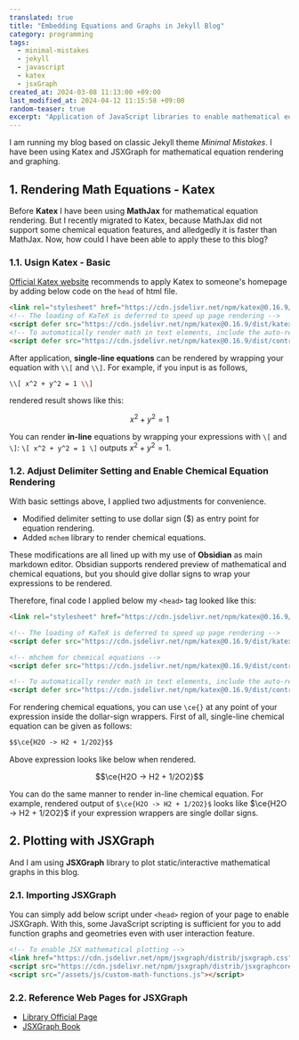 ```yaml
---
translated: true
title: "Embedding Equations and Graphs in Jekyll Blog"
category: programming
tags:
  - minimal-mistakes
  - jekyll
  - javascript
  - katex
  - jsxGraph
created_at: 2024-03-08 11:13:00 +09:00
last_modified_at: 2024-04-12 11:15:58 +09:00
random-teaser: true
excerpt: "Application of JavaScript libraries to enable mathematical equation rendering (Katex) and graphing (JSXGraph)."
---
```


I am running my blog based on classic Jekyll theme *Minimal Mistakes*.  I have been using Katex and JSXGraph for mathematical equation rendering and graphing. 

## 1. Rendering Math Equations - Katex

Before **Katex** I have been using **MathJax** for mathematical equation rendering.  But I recently migrated to Katex, because MathJax did not support some chemical equation features, and alledgedly it is faster than MathJax.  Now, how could I have been able to apply these to this blog?

### 1.1. Usign Katex - Basic

[Official Katex website](https://katex.org/docs/browser) recommends to apply Katex to someone's homepage by adding below code on the `head` of html file.

```html
<link rel="stylesheet" href="https://cdn.jsdelivr.net/npm/katex@0.16.9/dist/katex.min.css" integrity="sha384-n8MVd4RsNIU0tAv4ct0nTaAbDJwPJzDEaqSD1odI+WdtXRGWt2kTvGFasHpSy3SV" crossorigin="anonymous">
<!-- The loading of KaTeX is deferred to speed up page rendering -->
<script defer src="https://cdn.jsdelivr.net/npm/katex@0.16.9/dist/katex.min.js" integrity="sha384-XjKyOOlGwcjNTAIQHIpgOno0Hl1YQqzUOEleOLALmuqehneUG+vnGctmUb0ZY0l8" crossorigin="anonymous"></script>
<!-- To automatically render math in text elements, include the auto-render extension: -->
<script defer src="https://cdn.jsdelivr.net/npm/katex@0.16.9/dist/contrib/auto-render.min.js" integrity="sha384-+VBxd3r6XgURycqtZ117nYw44OOcIax56Z4dCRWbxyPt0Koah1uHoK0o4+/RRE05" crossorigin="anonymous" onload="renderMathInElement(document.body);"></script>
```

After application, **single-line equations** can be rendered by wrapping your equation with `\\[` and `\\]`.  For example, if you input is as follows,

```bash
\\[ x^2 + y^2 = 1 \\]
```

rendered result shows like this:

$$ x^2 + y^2 = 1 $$

You can render **in-line** equations by wrapping your expressions with `\[` and `\]`: `\[ x^2 + y^2 = 1 \]` outputs $x^2 + y^2 = 1$.

### 1.2. Adjust Delimiter Setting and Enable Chemical Equation Rendering

With basic settings above, I applied two adjustments for convenience.

- Modified delimiter setting to use dollar sign (&#36;) as entry point for equation rendering.
- Added `mchem` library to render chemical equations.

These modifications are all lined up with my use of **Obsidian** as main markdown editor.  Obsidian supports rendered preview of mathematical and chemical equations, but you should give dollar signs to wrap your expressions to be rendered.

Therefore, final code I applied below my `<head>` tag looked like this:

```html
<link rel="stylesheet" href="https://cdn.jsdelivr.net/npm/katex@0.16.9/dist/katex.min.css" integrity="sha384-n8MVd4RsNIU0tAv4ct0nTaAbDJwPJzDEaqSD1odI+WdtXRGWt2kTvGFasHpSy3SV" crossorigin="anonymous">

<!-- The loading of KaTeX is deferred to speed up page rendering -->
<script defer src="https://cdn.jsdelivr.net/npm/katex@0.16.9/dist/katex.min.js" integrity="sha384-XjKyOOlGwcjNTAIQHIpgOno0Hl1YQqzUOEleOLALmuqehneUG+vnGctmUb0ZY0l8" crossorigin="anonymous"></script>

<!-- mhchem for chemical equations -->
<script defer src="https://cdn.jsdelivr.net/npm/katex@0.16.9/dist/contrib/mhchem.min.js" integrity="sha384-ifpG+NlgMq0kvOSGqGQxW1mJKpjjMDmZdpKGq3tbvD3WPhyshCEEYClriK/wRVU0"  crossorigin="anonymous"></script>

<!-- To automatically render math in text elements, include the auto-render extension: -->
<script defer src="https://cdn.jsdelivr.net/npm/katex@0.16.9/dist/contrib/auto-render.min.js" integrity="sha384-+VBxd3r6XgURycqtZ117nYw44OOcIax56Z4dCRWbxyPt0Koah1uHoK0o4+/RRE05" crossorigin="anonymous" onload="renderMathInElement(document.body, {delimiters: [{left: '$$', right: '$$', display: true}, {left: '\\[', right: '\\]', display: true}, {left: '$', right: '$', display: false}, {left: '\\(', right: '\\)', display: false}]});"></script>
```

For rendering chemical equations, you can use `\ce{}` at any point of your expression inside the dollar-sign wrappers.  First of all, single-line chemical equation can be given as follows:

```html
$$\ce{H2O -> H2 + 1/2O2}$$
```

Above expression looks like below when rendered.

$$\ce{H2O -> H2 + 1/2O2}$$

You can do the same manner to render in-line chemical equation.  For example, rendered output of `$\ce{H2O -> H2 + 1/2O2}$` looks like $\ce{H2O -> H2 + 1/2O2}$ if your expression wrappers are single dollar signs.

## 2. Plotting with JSXGraph

And I am using **JSXGraph** library to plot static/interactive mathematical graphs in this blog.

### 2.1. Importing JSXGraph

You can simply add below script under `<head>` region of your page to enable JSXGraph.  With this, some JavaScript scripting is sufficient for you to add function graphs and geometries even with user interaction feature.

```html
<!-- To enable JSX mathematical plotting -->
<link href="https://cdn.jsdelivr.net/npm/jsxgraph/distrib/jsxgraph.css" rel="stylesheet" type="text/css" />
<script src="https://cdn.jsdelivr.net/npm/jsxgraph/distrib/jsxgraphcore.js" type="text/javascript" charset="UTF-8"></script>
<script src="/assets/js/custom-math-functions.js"></script>
```

### 2.2. Reference Web Pages for JSXGraph

- [Library Official Page](https://jsxgraph.uni-bayreuth.de/wp/index.html)
- [JSXGraph Book](https://ipesek.github.io/jsxgraphbook/)
